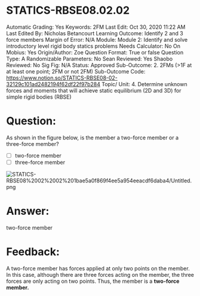 # STATICS-RBSE08.02.02

Automatic Grading: Yes
Keywords: 2FM
Last Edit: Oct 30, 2020 11:22 AM
Last Edited By: Nicholas Betancourt
Learning Outcome: Identify 2 and 3 force members
Margin of Error: N/A
Module: Module 2: Identify and solve introductory level rigid body statics problems
Needs Calculator: No
On Mobius: Yes
Origin/Author: Zoe
Question Format: True or false
Question Type: A
Randomizable Parameters: No
Sean Reviewed: Yes
Shaobo Reviewed: No
Sig Fig: N/A
Status: Approved
Sub-Outcome: 2. 2FMs (>1F at at least one point; 2FM or not 2FM)
Sub-Outcome Code: https://www.notion.so/STATICS-RBSE08-02-32129c101ad2482194f62df22f97b284
Topic/ Unit: 4. Determine unknown forces and moments that will achieve static equilibrium (2D and 3D) for simple rigid bodies (RBSE)

# Question:

As shown in the figure below, is the member a two-force member or a three-force member?

- [ ]  two-force member
- [ ]  three-force member

![STATICS-RBSE08%2002%2002%201bae5a0f869f4ee5a954eeacdf6daba4/Untitled.png](STATICS-RBSE08%2002%2002%201bae5a0f869f4ee5a954eeacdf6daba4/Untitled.png)

# Answer:

two-force member

# Feedback:

A two-force member has forces applied at only two points on the member. In this case, although there are three forces acting on the member, the three forces are only acting on two points. Thus, the member is a **two-force member.**